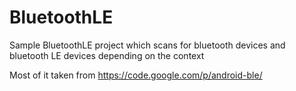 BluetoothLE
===========

Sample BluetoothLE project which scans for bluetooth devices and bluetooth LE devices depending on the context

Most of it taken from https://code.google.com/p/android-ble/
